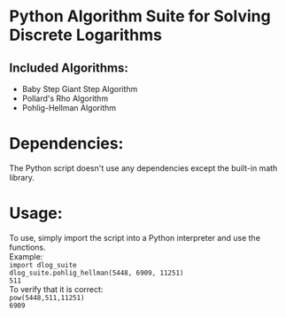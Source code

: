 # Python Algorithm Suite for Solving Discrete Logarithms
## Included Algorithms:
- Baby Step Giant Step Algorithm
- Pollard's Rho Algorithm
- Pohlig-Hellman Algorithm
# Dependencies:
The Python script doesn't use any dependencies except the built-in math library.
# Usage:
To use, simply import the script into a Python interpreter and use the functions.\
Example:\
`import dlog_suite`\
`dlog_suite.pohlig_hellman(5448, 6909, 11251)`\
`511`\
To verify that it is correct:\
`pow(5448,511,11251)`\
`6909`

